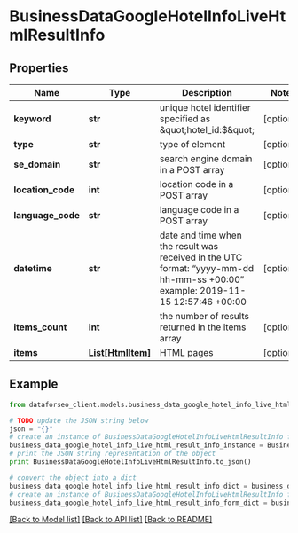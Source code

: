 # BusinessDataGoogleHotelInfoLiveHtmlResultInfo


## Properties

Name | Type | Description | Notes
------------ | ------------- | ------------- | -------------
**keyword** | **str** | unique hotel identifier specified as \&quot;hotel_id:$\&quot; | [optional] 
**type** | **str** | type of element | [optional] 
**se_domain** | **str** | search engine domain in a POST array | [optional] 
**location_code** | **int** | location code in a POST array | [optional] 
**language_code** | **str** | language code in a POST array | [optional] 
**datetime** | **str** | date and time when the result was received in the UTC format: “yyyy-mm-dd hh-mm-ss +00:00” example: 2019-11-15 12:57:46 +00:00 | [optional] 
**items_count** | **int** | the number of results returned in the items array | [optional] 
**items** | [**List[HtmlItem]**](HtmlItem.md) | HTML pages | [optional] 

## Example

```python
from dataforseo_client.models.business_data_google_hotel_info_live_html_result_info import BusinessDataGoogleHotelInfoLiveHtmlResultInfo

# TODO update the JSON string below
json = "{}"
# create an instance of BusinessDataGoogleHotelInfoLiveHtmlResultInfo from a JSON string
business_data_google_hotel_info_live_html_result_info_instance = BusinessDataGoogleHotelInfoLiveHtmlResultInfo.from_json(json)
# print the JSON string representation of the object
print BusinessDataGoogleHotelInfoLiveHtmlResultInfo.to_json()

# convert the object into a dict
business_data_google_hotel_info_live_html_result_info_dict = business_data_google_hotel_info_live_html_result_info_instance.to_dict()
# create an instance of BusinessDataGoogleHotelInfoLiveHtmlResultInfo from a dict
business_data_google_hotel_info_live_html_result_info_form_dict = business_data_google_hotel_info_live_html_result_info.from_dict(business_data_google_hotel_info_live_html_result_info_dict)
```
[[Back to Model list]](../README.md#documentation-for-models) [[Back to API list]](../README.md#documentation-for-api-endpoints) [[Back to README]](../README.md)


